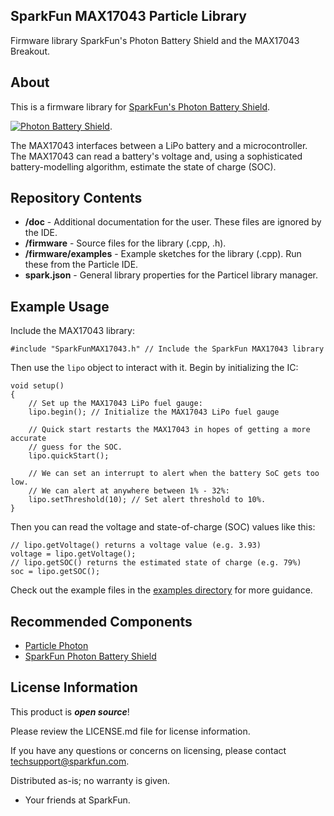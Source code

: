 ## SparkFun MAX17043 Particle Library

Firmware library SparkFun's Photon Battery Shield and the MAX17043 Breakout.

About
-------------------

This is a firmware library for [SparkFun's Photon Battery Shield](https://www.sparkfun.com/products/13626).

[![Photon Battery Shield](https://cdn.sparkfun.com//assets/parts/1/1/0/0/9/13626-01.jpg)](https://www.sparkfun.com/products/13626).

The MAX17043 interfaces between a LiPo battery and a microcontroller. The MAX17043 can read a battery's voltage and, using a sophisticated battery-modelling algorithm, estimate the state of charge (SOC).

Repository Contents
-------------------

* **/doc** - Additional documentation for the user. These files are ignored by the IDE. 
* **/firmware** - Source files for the library (.cpp, .h).
* **/firmware/examples** - Example sketches for the library (.cpp). Run these from the Particle IDE. 
* **spark.json** - General library properties for the Particel library manager. 

Example Usage
-------------------

Include the MAX17043 library:

	#include "SparkFunMAX17043.h" // Include the SparkFun MAX17043 library
	
Then use the `lipo` object to interact with it. Begin by initializing the IC:

	void setup()
	{
		// Set up the MAX17043 LiPo fuel gauge:
		lipo.begin(); // Initialize the MAX17043 LiPo fuel gauge

		// Quick start restarts the MAX17043 in hopes of getting a more accurate
		// guess for the SOC.
		lipo.quickStart();

		// We can set an interrupt to alert when the battery SoC gets too low.
		// We can alert at anywhere between 1% - 32%:
		lipo.setThreshold(10); // Set alert threshold to 10%.
	}

Then you can read the voltage and state-of-charge (SOC) values like this:

	// lipo.getVoltage() returns a voltage value (e.g. 3.93)
	voltage = lipo.getVoltage();
	// lipo.getSOC() returns the estimated state of charge (e.g. 79%)
	soc = lipo.getSOC();
	
Check out the example files in the [examples directory](https://github.com/sparkfun/SparkFun_MAX17043_Particle_Library/tree/master/firmware/examples) for more guidance.

Recommended Components
-------------------

* [Particle Photon](https://www.sparkfun.com/products/13345)
* [SparkFun Photon Battery Shield](https://www.sparkfun.com/products/13626)

License Information
-------------------

This product is _**open source**_! 

Please review the LICENSE.md file for license information. 

If you have any questions or concerns on licensing, please contact techsupport@sparkfun.com.

Distributed as-is; no warranty is given.

- Your friends at SparkFun.
